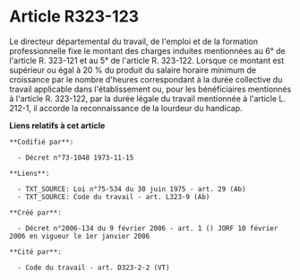 # Article R323-123

Le directeur départemental du travail, de l'emploi et de la formation professionnelle fixe le montant des charges induites
mentionnées au 6° de l'article R. 323-121 et au 5° de l'article R. 323-122. Lorsque ce montant est supérieur ou égal à 20 %
du produit du salaire horaire minimum de croissance par le nombre d'heures correspondant à la durée collective du travail
applicable dans l'établissement ou, pour les bénéficiaires mentionnés à l'article R. 323-122, par la durée légale du travail
mentionnée à l'article L. 212-1, il accorde la reconnaissance de la lourdeur du handicap.

**Liens relatifs à cet article**

	**Codifié par**:

	  - Décret n°73-1048 1973-11-15

	**Liens**:

	  - TXT_SOURCE: Loi n°75-534 du 30 juin 1975 - art. 29 (Ab)
	  - TXT_SOURCE: Code du travail - art. L323-9 (Ab)

	**Créé par**:

	  - Décret n°2006-134 du 9 février 2006 - art. 1 () JORF 10 février 2006 en vigueur le 1er janvier 2006

	**Cité par**:

	  - Code du travail - art. D323-2-2 (VT)
